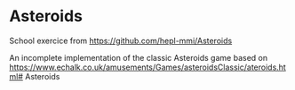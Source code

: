# Asteroids

School exercice from https://github.com/hepl-mmi/Asteroids

An incomplete implementation of the classic Asteroids game based on https://www.echalk.co.uk/amusements/Games/asteroidsClassic/ateroids.html# Asteroids
